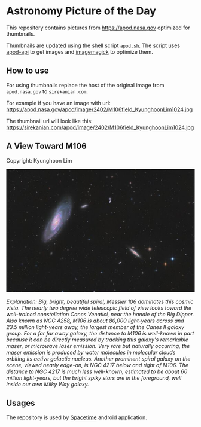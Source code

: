 # Astronomy Picture of the Day

This repository contains pictures from https://apod.nasa.gov optimized for thumbnails.

Thumbnails are updated using the shell script [`apod.sh`](apod.sh). The script
uses [apod-api](https://github.com/nasa/apod-api) to get images and [imagemagick](https://imagemagick.org) to
optimize them.

## How to use

For using thumbnails replace the host of the original image from `apod.nasa.gov` to `sirekanian.com`.

For example if you have an image with url:<br>
https://apod.nasa.gov/apod/image/2402/M106field_KyunghoonLim1024.jpg

The thumbnail url will look like this:<br>
https://sirekanian.com/apod/image/2402/M106field_KyunghoonLim1024.jpg

## A View Toward M106

Copyright: Kyunghoon Lim

[![the picture of the day][1]][2]

_Explanation: Big, bright, beautiful spiral, Messier 106 dominates this cosmic vista. The nearly two degree wide telescopic field of view looks toward the well-trained constellation Canes Venatici, near the handle of the Big Dipper. Also known as NGC 4258, M106 is about 80,000 light-years across and 23.5 million light-years away, the largest member of the Canes II galaxy group. For a far far away galaxy, the distance to M106 is well-known in part because it can be directly measured by tracking this galaxy's remarkable maser, or microwave laser emission. Very rare but naturally occurring, the maser emission is produced by water molecules in molecular clouds orbiting its active galactic nucleus. Another prominent spiral galaxy on the scene, viewed nearly edge-on, is NGC 4217 below and right of M106. The distance to NGC 4217 is much less well-known, estimated to be about 60 million light-years, but the bright spiky stars are in the foreground, well inside our own Milky Way galaxy._

## Usages

The repository is used by [Spacetime][3] android application.

[1]: image/2402/M106field_KyunghoonLim1024.jpg

[2]: https://apod.nasa.gov/apod/image/2402/M106field_KyunghoonLim1024.jpg

[3]: https://github.com/sirekanian/spacetime

